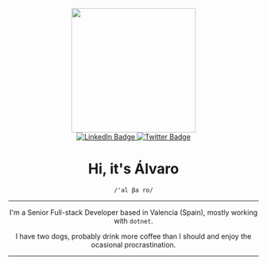 <div id="header" align="center">
  <img align="center" src="https://images.weserv.nl/?url=avatars.githubusercontent.com/u/12413808?h=250&w=250&fit=cover&mask=circle&maxage=7d" width="250"/>
</div>
<div id="badges" align="center">
  <a href="https://www.linkedin.com/in/alvaro-ortega-pickmans">
    <img src="https://img.shields.io/badge/LinkedIn-blue?style=for-the-badge&logo=linkedin&logoColor=white" alt="LinkedIn Badge"/>
  </a>
  <a href="https://twitter.com/alvpickmans">
    <img src="https://img.shields.io/badge/Twitter-blue?style=for-the-badge&logo=twitter&logoColor=white" alt="Twitter Badge"/>
  </a>
</div>

<div align="center">
  <h1>Hi, it's Álvaro</h1>
  <code>/'al βa ro/</code>
</div>

<hr>
<div align="center">
  <p>I'm a Senior Full-stack Developer based in Valencia (Spain), mostly working with <code>dotnet</code>.</p>
  <p>I have two dogs, probably drink more coffee than I should and enjoy the ocasional procrastination.</p>
</div>
<hr>


